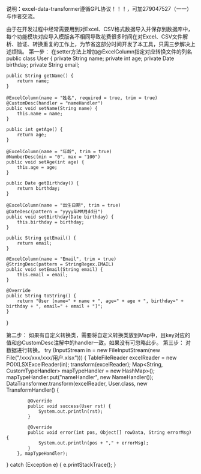 说明：excel-data-transformer遵循GPL协议！！！，可加279047527（一一）与作者交流。

由于在开发过程中经常需要用到对Excel、CSV格式数据导入并保存到数据库中，每个功能模块对应导入模版各不相同导致花费很多时间在对Excel、CSV文件解析、验证、转换重复的工作上，为节省这部分时间开发了本工具，只需三步解决上述烦恼。
第一步：
在setter方法上增加@ExcelColumn指定对应转换文件的列名
public class User {
	private String name;
	private int age;
	private Date birthday;
	private String email;

	public String getName() {
		return name;
	}

	@ExcelColumn(name = "姓名", required = true, trim = true)
	@CustomDesc(handler = "nameHandler")
	public void setName(String name) {
		this.name = name;
	}

	public int getAge() {
		return age;
	}

	@ExcelColumn(name = "年龄", trim = true)
	@NumberDesc(min = "0", max = "100")
	public void setAge(int age) {
		this.age = age;
	}

	public Date getBirthday() {
		return birthday;
	}

	@ExcelColumn(name = "出生日期", trim = true)
	@DateDesc(pattern = "yyyy年MM月dd日")
	public void setBirthday(Date birthday) {
		this.birthday = birthday;
	}

	public String getEmail() {
		return email;
	}

	@ExcelColumn(name = "Email", trim = true)
	@StringDesc(pattern = StringRegex.EMAIL)
	public void setEmail(String email) {
		this.email = email;
	}

	@Override
	public String toString() {
		return "User [name=" + name + ", age=" + age + ", birthday=" + birthday + ", email=" + email + "]";
	}

}

 第二步：
 如果有自定义转换类，需要将自定义转换类放到Map中，且key对应的值和@CustomDesc注解中的handler一致。如果没有可忽略此步。
 第三步：
 对数据进行转换。
 try (InputStream in = new FileInputStream(new File("/xxx/xxx/xxx/用户.xlsx"))) {
    TableFileReader excelReader = new POIXLSXExcelReader(in);
    transform(excelReader);
    Map<String, CustomTypeHandler<?>> mapTypeHandler = new HashMap<String, CustomTypeHandler<?>>();
		mapTypeHandler.put("nameHandler", new NameHandler());
		DataTransformer.transform(excelReader, User.class, new TransformHandler<User>() {
			
			@Override
			public void success(User rst) {
				System.out.println(rst);
			}
			
			@Override
			public void error(int pos, Object[] rowData, String errorMsg) {
				System.out.println(pos + "," + errorMsg);
			}
		}, mapTypeHandler);
  } catch (Exception e) {
    e.printStackTrace();
  }
